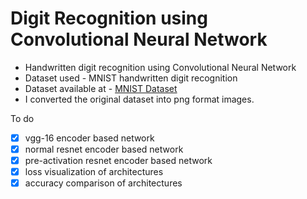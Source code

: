 # Digit Recognition using Convolutional Neural Network

* Handwritten digit recognition using Convolutional Neural Network
* Dataset used - MNIST handwritten digit recognition
* Dataset available at - [MNIST Dataset](http://yann.lecun.com/exdb/mnist/)
* I converted the original dataset into png format images.

To do
- [x] vgg-16 encoder based network
- [x] normal resnet encoder based network
- [x] pre-activation resnet encoder based network
- [x] loss visualization of architectures
- [x] accuracy comparison of architectures
